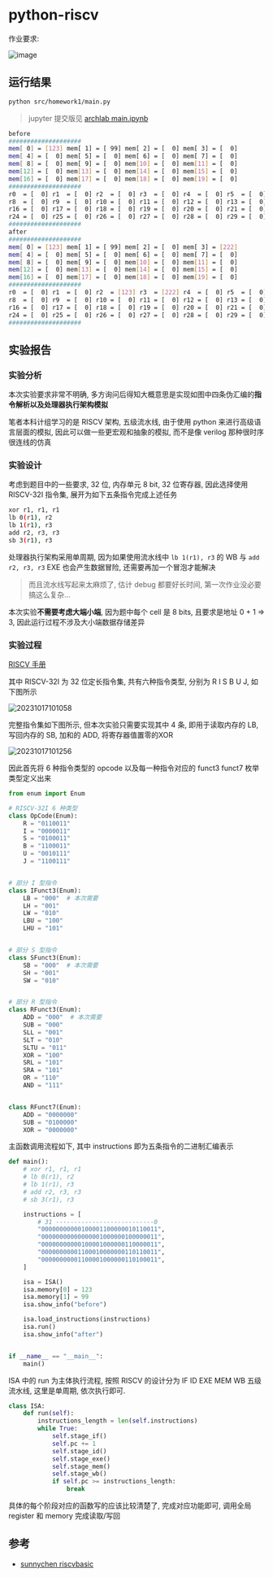 
# python-riscv

作业要求:

![image](https://raw.githubusercontent.com/luzhixing12345/archlab/main/img/homework1.png)

## 运行结果

```bash
python src/homework1/main.py
```

> jupyter 提交版见 [archlab main.ipynb](https://github.com/luzhixing12345/archlab/blob/main/src/homework1/main.ipynb)

```bash
before
####################
mem[ 0] = [123] mem[ 1] = [ 99] mem[ 2] = [  0] mem[ 3] = [  0]
mem[ 4] = [  0] mem[ 5] = [  0] mem[ 6] = [  0] mem[ 7] = [  0]
mem[ 8] = [  0] mem[ 9] = [  0] mem[10] = [  0] mem[11] = [  0]
mem[12] = [  0] mem[13] = [  0] mem[14] = [  0] mem[15] = [  0]
mem[16] = [  0] mem[17] = [  0] mem[18] = [  0] mem[19] = [  0]
####################
r0  = [  0] r1  = [  0] r2  = [  0] r3  = [  0] r4  = [  0] r5  = [  0] r6  = [  0] r7  = [  0]
r8  = [  0] r9  = [  0] r10 = [  0] r11 = [  0] r12 = [  0] r13 = [  0] r14 = [  0] r15 = [  0]
r16 = [  0] r17 = [  0] r18 = [  0] r19 = [  0] r20 = [  0] r21 = [  0] r22 = [  0] r23 = [  0]
r24 = [  0] r25 = [  0] r26 = [  0] r27 = [  0] r28 = [  0] r29 = [  0] r30 = [  0] r31 = [  0]
####################
after
####################
mem[ 0] = [123] mem[ 1] = [ 99] mem[ 2] = [  0] mem[ 3] = [222]
mem[ 4] = [  0] mem[ 5] = [  0] mem[ 6] = [  0] mem[ 7] = [  0]
mem[ 8] = [  0] mem[ 9] = [  0] mem[10] = [  0] mem[11] = [  0]
mem[12] = [  0] mem[13] = [  0] mem[14] = [  0] mem[15] = [  0]
mem[16] = [  0] mem[17] = [  0] mem[18] = [  0] mem[19] = [  0]
####################
r0  = [  0] r1  = [  0] r2  = [123] r3  = [222] r4  = [  0] r5  = [  0] r6  = [  0] r7  = [  0]
r8  = [  0] r9  = [  0] r10 = [  0] r11 = [  0] r12 = [  0] r13 = [  0] r14 = [  0] r15 = [  0]
r16 = [  0] r17 = [  0] r18 = [  0] r19 = [  0] r20 = [  0] r21 = [  0] r22 = [  0] r23 = [  0]
r24 = [  0] r25 = [  0] r26 = [  0] r27 = [  0] r28 = [  0] r29 = [  0] r30 = [  0] r31 = [  0]
####################
```

## 实验报告

### 实验分析

本次实验要求非常不明确, 多方询问后得知大概意思是实现如图中四条伪汇编的**指令解析以及处理器执行架构模拟**

笔者本科计组学习的是 RISCV 架构, 五级流水线, 由于使用 python 来进行高级语言层面的模拟, 因此可以做一些更宏观和抽象的模拟, 而不是像 verilog 那种很时序很连线的仿真

### 实验设计

考虑到题目中的一些要求, 32 位, 内存单元 8 bit, 32 位寄存器, 因此选择使用 RISCV-32I 指令集, 展开为如下五条指令完成上述任务

```bash
xor r1, r1, r1
lb 0(r1), r2
lb 1(r1), r3
add r2, r3, r3
sb 3(r1), r3
```

处理器执行架构采用单周期, 因为如果使用流水线中 `lb 1(r1), r3` 的 WB 与 `add r2, r3, r3` EXE 也会产生数据冒险, 还需要再加一个冒泡才能解决

> 而且流水线写起来太麻烦了, 估计 debug 都要好长时间, 第一次作业没必要搞这么复杂...

本次实验**不需要考虑大端小端**, 因为题中每个 cell 是 8 bits, 且要求是地址 0 + 1 => 3, 因此运行过程不涉及大小端数据存储差异

### 实验过程

[RISCV 手册](https://github.com/luzhixing12345/archlab/releases/download/v0.0.1/riscv-spec-20191213.pdf)

其中 RISCV-32I 为 32 位定长指令集, 共有六种指令类型, 分别为 R I S B U J, 如下图所示

![20231017101058](https://raw.githubusercontent.com/learner-lu/picbed/master/20231017101058.png)

完整指令集如下图所示, 但本次实验只需要实现其中 4 条, 即用于读取内存的 LB, 写回内存的 SB, 加和的 ADD, 将寄存器值置零的XOR

![20231017101256](https://raw.githubusercontent.com/learner-lu/picbed/master/20231017101256.png)

因此首先将 6 种指令类型的 opcode 以及每一种指令对应的 funct3 funct7 枚举类型定义出来

```python
from enum import Enum

# RISCV-32I 6 种类型
class OpCode(Enum):
    R = "0110011"
    I = "0000011"
    S = "0100011"
    B = "1100011"
    U = "0010111"
    J = "1100111"


# 部分 I 型指令
class IFunct3(Enum):
    LB = "000"  # 本次需要
    LH = "001"
    LW = "010"
    LBU = "100"
    LHU = "101"


# 部分 S 型指令
class SFunct3(Enum):
    SB = "000"  # 本次需要
    SH = "001"
    SW = "010"


# 部分 R 型指令
class RFunct3(Enum):
    ADD = "000"  # 本次需要
    SUB = "000"
    SLL = "001"
    SLT = "010"
    SLTU = "011"
    XOR = "100"
    SRL = "101"
    SRA = "101"
    OR = "110"
    AND = "111"


class RFunct7(Enum):
    ADD = "0000000"
    SUB = "0100000"
    XOR = "0000000"
```

主函数调用流程如下, 其中 instructions 即为五条指令的二进制汇编表示

```python
def main():
    # xor r1, r1, r1
    # lb 0(r1), r2
    # lb 1(r1), r3
    # add r2, r3, r3
    # sb 3(r1), r3

    instructions = [
        # 31 ---------------------------0
        "00000000000100001100000010110011",
        "00000000000000001000000100000011",
        "00000000000100001000000110000011",
        "00000000001100010000000110110011",
        "00000000001100001000000110100011",
    ]

    isa = ISA()
    isa.memory[0] = 123
    isa.memory[1] = 99
    isa.show_info("before")

    isa.load_instructions(instructions)
    isa.run()
    isa.show_info("after")


if __name__ == "__main__":
    main()
```

ISA 中的 run 为主体执行流程, 按照 RISCV 的设计分为 IF ID EXE MEM WB 五级流水线, 这里是单周期, 依次执行即可.

```python
class ISA:
    def run(self):
        instructions_length = len(self.instructions)
        while True:
            self.stage_if()
            self.pc += 1
            self.stage_id()
            self.stage_exe()
            self.stage_mem()
            self.stage_wb()
            if self.pc >= instructions_length:
                break
```

具体的每个阶段对应的函数写的应该比较清楚了, 完成对应功能即可, 调用全局 register 和 memory 完成读取/写回

## 参考

- [sunnychen riscvbasic](https://www.sunnychen.top/archives/riscvbasic)